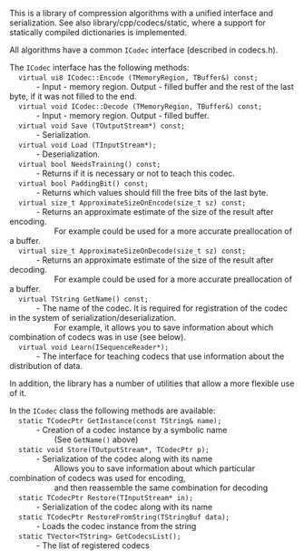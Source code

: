 This is a library of compression algorithms with a unified interface and serialization.
See also library/cpp/codecs/static, where a support for statically compiled dictionaries is implemented.

All algorithms have a common `ICodec` interface (described in codecs.h).

The `ICodec` interface has the following methods:\
    `virtual ui8 ICodec::Encode (TMemoryRegion, TBuffer&) const;`\
            - Input - memory region. Output - filled buffer and the rest of the last byte, if it was not filled to the end.\
    `virtual void ICodec::Decode (TMemoryRegion, TBuffer&) const;`\
            - Input - memory region. Output - filled buffer.\
    `virtual void Save (TOutputStream*) const;`\
            - Serialization.\
    `virtual void Load (TInputStream*);`\
            - Deserialization.\
    `virtual bool NeedsTraining() const;`\
            - Returns if it is necessary or not to teach this codec.\
    `virtual bool PaddingBit() const;`\
            - Returns which values should fill the free bits of the last byte.\
    `virtual size_t ApproximateSizeOnEncode(size_t sz) const;`\
            - Returns an approximate estimate of the size of the result after encoding.\
                    For example could be used for a more accurate preallocation of a buffer.\
    `virtual size_t ApproximateSizeOnDecode(size_t sz) const;`\
            - Returns an approximate estimate of the size of the result after decoding.\
                    For example could be used for a more accurate preallocation of a buffer.\
    `virtual TString GetName() const;`\
            - The name of the codec. It is required for registration of the codec in the system of serialization/deserialization.\
                    For example, it allows you to save information about which combination of codecs was in use (see below).\
    `virtual void Learn(ISequenceReader*);`\
            - The interface for teaching codecs that use information about the distribution of data.

In addition, the library has a number of utilities that allow a more flexible use of it.

In the `ICodec` class the following methods are available:\
    `static TCodecPtr GetInstance(const TString& name);`\
            - Creation of a codec instance by a symbolic name\
                    (See `GetName()` above)\
    `static void Store(TOutputStream*, TCodecPtr p);`\
            - Serialization of the codec along with its name\
                    Allows you to save information about which particular combination of codecs was used for encoding,\
                    and then reassemble the same combination for decoding\
    `static TCodecPtr Restore(TInputStream* in);`\
            - Serialization of the codec along with its name\
    `static TCodecPtr RestoreFromString(TStringBuf data);`\
            - Loads the codec instance from the string\
    `static TVector<TString> GetCodecsList();`\
            - The list of registered codecs
